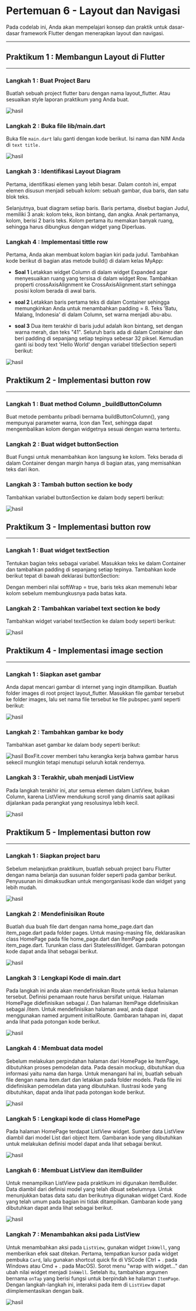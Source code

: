 # Pertemuan 6 - Layout dan Navigasi
Pada codelab ini, Anda akan mempelajari konsep dan praktik untuk dasar-dasar framework Flutter dengan menerapkan layout dan navigasi.

---

## Praktikum 1 : Membangun Layout di Flutter

---

### Langkah 1 : Buat Project Baru
Buatlah sebuah project flutter baru dengan nama layout_flutter. Atau sesuaikan style laporan praktikum yang Anda buat.

![hasil](img/1.png)

### Langkah 2 : Buka file lib/main.dart
Buka file `main.dart` lalu ganti dengan kode berikut. Isi nama dan NIM Anda di `text title.`

![hasil](img/2.png)

### Langkah 3 : Identifikasi Layout Diagram
Pertama, identifikasi elemen yang lebih besar. Dalam contoh ini, empat elemen disusun menjadi sebuah kolom: sebuah gambar, dua baris, dan satu blok teks.

Selanjutnya, buat diagram setiap baris. Baris pertama, disebut bagian Judul, memiliki 3 anak: kolom teks, ikon bintang, dan angka. Anak pertamanya, kolom, berisi 2 baris teks. Kolom pertama itu memakan banyak ruang, sehingga harus dibungkus dengan widget yang Diperluas.

### Langkah 4 : Implementasi tittle row
Pertama, Anda akan membuat kolom bagian kiri pada judul. Tambahkan kode berikut di bagian atas metode build() di dalam kelas MyApp:

- **Soal 1** Letakkan widget Column di dalam widget Expanded agar menyesuaikan ruang yang tersisa di dalam widget Row. Tambahkan properti crossAxisAlignment ke CrossAxisAlignment.start sehingga posisi kolom berada di awal baris.

- **soal 2** Letakkan baris pertama teks di dalam Container sehingga memungkinkan Anda untuk menambahkan padding = 8. Teks 'Batu, Malang, Indonesia' di dalam Column, set warna menjadi abu-abu.

- **soal 3** Dua item terakhir di baris judul adalah ikon bintang, set dengan warna merah, dan teks "41". Seluruh baris ada di dalam Container dan beri padding di sepanjang setiap tepinya sebesar 32 piksel. Kemudian ganti isi body text 'Hello World' dengan variabel titleSection seperti berikut:

![hasil](img/3.png)
## Praktikum 2 - Implementasi button row
---

### Langkah 1 : Buat method Column _buildButtonColumn

Buat metode pembantu pribadi bernama buildButtonColumn(), yang mempunyai parameter warna, Icon dan Text, sehingga dapat mengembalikan kolom dengan widgetnya sesuai dengan warna tertentu.

### Langkah 2 : Buat widget buttonSection
Buat Fungsi untuk menambahkan ikon langsung ke kolom. Teks berada di dalam Container dengan margin hanya di bagian atas, yang memisahkan teks dari ikon.

### Langkah 3 : Tambah button section ke body
Tambahkan variabel buttonSection ke dalam body seperti berikut:

![hasil](img/4.png)

## Praktikum 3 - Implementasi button row
---

### Langkah 1 : Buat widget textSection

Tentukan bagian teks sebagai variabel. Masukkan teks ke dalam Container dan tambahkan padding di sepanjang setiap tepinya. Tambahkan kode berikut tepat di bawah deklarasi buttonSection:

Dengan memberi nilai softWrap = true, baris teks akan memenuhi lebar kolom sebelum membungkusnya pada batas kata.

### Langkah 2 : Tambahkan variabel text section ke body
Tambahkan widget variabel textSection ke dalam body seperti berikut:

![hasil](img/5.png)

## Praktikum 4 - Implementasi image section
---

### Langkah 1 : Siapkan aset gambar

Anda dapat mencari gambar di internet yang ingin ditampilkan. Buatlah folder images di root project layout_flutter. Masukkan file gambar tersebut ke folder images, lalu set nama file tersebut ke file pubspec.yaml seperti berikut:

![hasil](img/6.png)

### Langkah 2 : Tambahkan gambar ke body
Tambahkan aset gambar ke dalam body seperti berikut:

![hasil](img/7.png)
BoxFit.cover memberi tahu kerangka kerja bahwa gambar harus sekecil mungkin tetapi menutupi seluruh kotak rendernya.

### Langkah 3 : Terakhir, ubah menjadi ListView
Pada langkah terakhir ini, atur semua elemen dalam ListView, bukan Column, karena ListView mendukung scroll yang dinamis saat aplikasi dijalankan pada perangkat yang resolusinya lebih kecil.

![hasil](img/8.png)

## Praktikum 5 - Implementasi button row
---

### Langkah 1 : Siapkan project baru

Sebelum melanjutkan praktikum, buatlah sebuah project baru Flutter dengan nama belanja dan susunan folder seperti pada gambar berikut. Penyusunan ini dimaksudkan untuk mengorganisasi kode dan widget yang lebih mudah.

![hasil](img/9.png)

### Langkah 2 : Mendefinisikan Route
Buatlah dua buah file dart dengan nama home_page.dart dan item_page.dart pada folder pages. Untuk masing-masing file, deklarasikan class HomePage pada file home_page.dart dan ItemPage pada item_page.dart. Turunkan class dari StatelessWidget. Gambaran potongan kode dapat anda lihat sebagai berikut.

![hasil](img/10.png)
### Langkah 3 : Lengkapi Kode di main.dart
Pada langkah ini anda akan mendefinisikan Route untuk kedua halaman tersebut. Definisi penamaan route harus bersifat unique. Halaman HomePage didefinisikan sebagai /. Dan halaman ItemPage didefinisikan sebagai /item. Untuk mendefinisikan halaman awal, anda dapat menggunakan named argument initialRoute. Gambaran tahapan ini, dapat anda lihat pada potongan kode berikut.

![hasil](img/14.png)

### Langkah 4 : Membuat data model
Sebelum melakukan perpindahan halaman dari HomePage ke ItemPage, dibutuhkan proses pemodelan data. Pada desain mockup, dibutuhkan dua informasi yaitu nama dan harga. Untuk menangani hal ini, buatlah sebuah file dengan nama item.dart dan letakkan pada folder models. Pada file ini didefinisikan pemodelan data yang dibutuhkan. Ilustrasi kode yang dibutuhkan, dapat anda lihat pada potongan kode berikut.

![hasil](img/13.png)

### Langkah 5 : Lengkapi kode di class HomePage
Pada halaman HomePage terdapat ListView widget. Sumber data ListView diambil dari model List dari object Item. Gambaran kode yang dibutuhkan untuk melakukan definisi model dapat anda lihat sebagai berikut.

![hasil](img/12.png)

### Langkah 6 : Membuat ListView dan itemBuilder
Untuk menampilkan ListView pada praktikum ini digunakan itemBuilder. Data diambil dari definisi model yang telah dibuat sebelumnya. Untuk menunjukkan batas data satu dan berikutnya digunakan widget Card. Kode yang telah umum pada bagian ini tidak ditampilkan. Gambaran kode yang dibutuhkan dapat anda lihat sebagai berikut.

![hasil](img/11.png)
### Langkah 7 : Menambahkan aksi pada ListView
Untuk menambahkan aksi pada `ListView`, gunakan widget `InkWell`, yang memberikan efek saat ditekan. Pertama, tempatkan kursor pada widget pembuka `Card`, lalu gunakan shortcut quick fix di VSCode (Ctrl + . pada Windows atau Cmd + . pada MacOS). Sorot menu "wrap with widget..." dan ubah nilai widget menjadi `InkWell`. Setelah itu, tambahkan argumen bernama `onTap` yang berisi fungsi untuk berpindah ke halaman `ItemPage`. Dengan langkah-langkah ini, interaksi pada item di `ListView` dapat diimplementasikan dengan baik.

![hasil](img/15.png)




